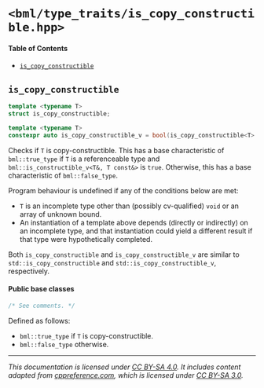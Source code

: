 # `<bml/type_traits/is_copy_constructible.hpp>`
#### Table of Contents
- [`is_copy_constructible`](#is_copy_constructible)

## `is_copy_constructible`
```c++
template <typename T>
struct is_copy_constructible;

template <typename T>
constexpr auto is_copy_constructible_v = bool(is_copy_constructible<T>::value);
```
Checks if `T` is copy-constructible. This has a base characteristic of `bml::true_type` if `T` is a
referenceable type and `bml::is_constructible_v<T&, T const&>` is `true`. Otherwise, this has a base
characteristic of `bml::false_type`.

Program behaviour is undefined if any of the conditions below are met:

- `T` is an incomplete type other than (possibly cv-qualified) `void` or an array of unknown bound.
- An instantiation of a template above depends (directly or indirectly) on an incomplete type, and
  that instantiation could yield a different result if that type were hypothetically completed.

Both `is_copy_constructible` and `is_copy_constructible_v` are similar to
`std::is_copy_constructible` and `std::is_copy_constructible_v`, respectively.

#### Public base classes
```c++
/* See comments. */
```
Defined as follows:

- `bml::true_type` if `T` is copy-constructible.
- `bml::false_type` otherwise.

---
*This documentation is licensed under [CC BY-SA 4.0][1]. It includes content adapted from
[cppreference.com][2], which is licensed under [CC BY-SA 3.0][3].*

[1]: https://creativecommons.org/licenses/by-sa/4.0
[2]: https://en.cppreference.com
[3]: https://creativecommons.org/licenses/by-sa/3.0
